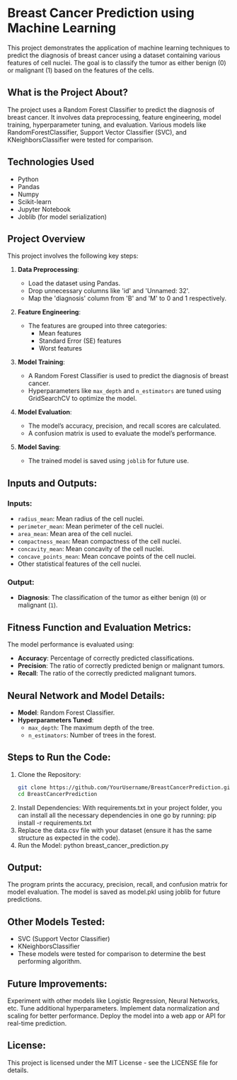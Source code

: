 # Breast Cancer Prediction using Machine Learning

This project demonstrates the application of machine learning techniques to predict the diagnosis of breast cancer using a dataset containing various features of cell nuclei. The goal is to classify the tumor as either benign (0) or malignant (1) based on the features of the cells.

## What is the Project About?

The project uses a Random Forest Classifier to predict the diagnosis of breast cancer. It involves data preprocessing, feature engineering, model training, hyperparameter tuning, and evaluation. Various models like RandomForestClassifier, Support Vector Classifier (SVC), and KNeighborsClassifier were tested for comparison.

## Technologies Used
- Python
- Pandas
- Numpy
- Scikit-learn
- Jupyter Notebook
- Joblib (for model serialization)

## Project Overview
This project involves the following key steps:
1. **Data Preprocessing**: 
   - Load the dataset using Pandas.
   - Drop unnecessary columns like 'id' and 'Unnamed: 32'.
   - Map the 'diagnosis' column from 'B' and 'M' to 0 and 1 respectively.
   
2. **Feature Engineering**: 
   - The features are grouped into three categories: 
     - Mean features
     - Standard Error (SE) features
     - Worst features
   
3. **Model Training**: 
   - A Random Forest Classifier is used to predict the diagnosis of breast cancer.
   - Hyperparameters like `max_depth` and `n_estimators` are tuned using GridSearchCV to optimize the model.

4. **Model Evaluation**:
   - The model’s accuracy, precision, and recall scores are calculated.
   - A confusion matrix is used to evaluate the model’s performance.
   
5. **Model Saving**:
   - The trained model is saved using `joblib` for future use.

## Inputs and Outputs:

### Inputs:
- `radius_mean`: Mean radius of the cell nuclei.
- `perimeter_mean`: Mean perimeter of the cell nuclei.
- `area_mean`: Mean area of the cell nuclei.
- `compactness_mean`: Mean compactness of the cell nuclei.
- `concavity_mean`: Mean concavity of the cell nuclei.
- `concave_points_mean`: Mean concave points of the cell nuclei.
- Other statistical features of the cell nuclei.

### Output:
- **Diagnosis**: The classification of the tumor as either benign (`0`) or malignant (`1`).

## Fitness Function and Evaluation Metrics:
The model performance is evaluated using:
- **Accuracy**: Percentage of correctly predicted classifications.
- **Precision**: The ratio of correctly predicted benign or malignant tumors.
- **Recall**: The ratio of the correctly predicted malignant tumors.

## Neural Network and Model Details:
- **Model**: Random Forest Classifier.
- **Hyperparameters Tuned**:
  - `max_depth`: The maximum depth of the tree.
  - `n_estimators`: Number of trees in the forest.

## Steps to Run the Code:
1. Clone the Repository:
   ```bash
   git clone https://github.com/YourUsername/BreastCancerPrediction.git
   cd BreastCancerPrediction

2. Install Dependencies: With requirements.txt in your project folder, you can install all the necessary dependencies in one go by running:
pip install -r requirements.txt
3. Replace the data.csv file with your dataset (ensure it has the same structure as expected in the code).
4. Run the Model:
python breast_cancer_prediction.py
## Output:

The program prints the accuracy, precision, recall, and confusion matrix for model evaluation.
The model is saved as model.pkl using joblib for future predictions.
## Other Models Tested:

- SVC (Support Vector Classifier)
- KNeighborsClassifier
- These models were tested for comparison to determine the best performing algorithm.

## Future Improvements:

Experiment with other models like Logistic Regression, Neural Networks, etc.
Tune additional hyperparameters.
Implement data normalization and scaling for better performance.
Deploy the model into a web app or API for real-time prediction.
## License:

This project is licensed under the MIT License - see the LICENSE file for details.
